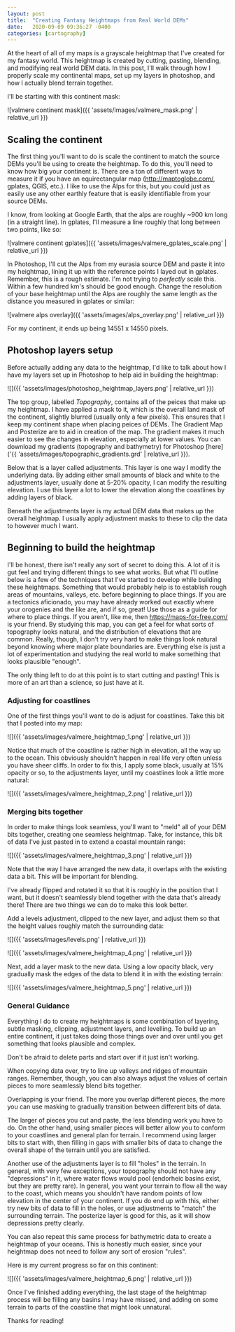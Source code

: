 ```yaml
---
layout: post
title:  "Creating Fantasy Heightmaps from Real World DEMs"
date:   2020-09-09 09:36:27 -0400
categories: [cartography]
---
```


At the heart of all of my maps is a grayscale heightmap that I've created for my fantasy world. This heightmap is created by cutting, pasting, blending, and modifying real world DEM data. In this post, I'll walk through how I properly scale my continental maps, set up my layers in photoshop, and how I actually blend terrain together.

I'll be starting with this continent mask:

![valmere continent mask]({{ 'assets/images/valmere_mask.png' | relative_url }})

## Scaling the continent

The first thing you'll want to do is scale the continent to match the source DEMs you'll be using to create the heightmap. To do this, you'll need to know how big your continent is. There are a ton of different ways to measure it if you have an equirectangular map (http://maptoglobe.com/, gplates, QGIS, etc.). I like to use the Alps for this, but you could just as easily use any other earthly feature that is easily identifiable from your source DEMs.

I know, from looking at Google Earth, that the alps are roughly ~900 km long (in a straight line). In gplates, I'll measure a line roughly that long between two points, like so:

![valmere continent gplates]({{ 'assets/images/valmere_gplates_scale.png' | relative_url }})

In Photoshop, I'll cut the Alps from my eurasia source DEM and paste it into my heightmap, lining it up with the reference points I layed out in gplates. Remember, this is a rough estimate. I'm not trying to *perfectly* scale this. Within a few hundred km's should be good enough. Change the resolution of your base heightmap until the Alps are roughly the same length as the distance you measured in gplates or similar:

![valmere alps overlay]({{ 'assets/images/alps_overlay.png' | relative_url }})

For my continent, it ends up being 14551 x 14550 pixels.

## Photoshop layers setup

Before actually adding any data to the heightmap, I'd like to talk about how I have my layers set up in Photoshop to help aid in building the heightmap:

![]({{ 'assets/images/photoshop_heightmap_layers.png' | relative_url }})

The top group, labelled *Topography*, contains all of the peices that make up my heightmap. I have applied a mask to it, which is the overall land mask of the continent, slightly blurred (usually only a few pixels). This ensures that I keep my continent shape when placing peices of DEMs. The Gradient Map and Posterize are to aid in creation of the map. The gradient makes it much easier to see the changes in elevation, especially at lower values. You can download my gradients (topography and bathymetry) for Photoshop [here]('{{ 'assets/images/topographic_gradients.grd' | relative_url }}). 

Below that is a layer called adjustments. This layer is one way I modify the underlying data. By adding either small amounts of black and white to the adjustments layer, usually done at 5-20% opacity, I can modify the resulting elevation. I use this layer a lot to lower the elevation along the coastlines by adding layers of black. 

Beneath the adjustments layer is my actual DEM data that makes up the overall heightmap. I usually apply adjustment masks to these to clip the data to however much I want.

## Beginning to build the heightmap

I'll be honest, there isn't really any sort of secret to doing this. A lot of it is gut feel and trying different things to see what works. But what I'll outline below is a few of the techniques that I've started to develop while building these heightmaps. Something that would probably help is to establish rough areas of mountains, valleys, etc. before beginning to place things. If you are a tectonics aficionado, you may have already worked out exactly where your orogenies and the like are, and if so, great! Use those as a guide for where to place things. If you aren't, like me, then https://maps-for-free.com/ is your friend. By studying this map, you can get a feel for what sorts of topography looks natural, and the distribution of elevations that are common. Really, though, I don't try very hard to make things look natural beyond knowing where major plate boundaries are. Everything else is just a lot of experimentation and studying the real world to make something that looks plausible "enough".

The only thing left to do at this point is to start cutting and pasting! This is more of an art than a science, so just have at it.

### Adjusting for coastlines

One of the first things you'll want to do is adjust for coastlines. Take this bit that I posted into my map:

![]({{ 'assets/images/valmere_heightmap_1.png' | relative_url }})

Notice that much of the coastline is rather high in elevation, all the way up to the ocean. This obviously shouldn't happen in real life very often unless you have sheer cliffs. In order to fix this, I apply some black, usually at 15% opacity or so, to the adjustments layer, until my coastlines look a little more natural:

![]({{ 'assets/images/valmere_heightmap_2.png' | relative_url }})

### Merging bits together

In order to make things look seamless, you'll want to "meld" all of your DEM bits together, creating one seamless heightmap. Take, for instance, this bit of data I've just pasted in to extend a coastal mountain range:

![]({{ 'assets/images/valmere_heightmap_3.png' | relative_url }})

Note that the way I have arranged the new data, it overlaps with the existing data a bit. This will be important for blending.

I've already flipped and rotated it so that it is roughly in the position that I want, but it doesn't seamlessly blend together with the data that's already there! There are two things we can do to make this look better.

Add a levels adjustment, clipped to the new layer, and adjust them so that the height values roughly match the surrounding data:

![]({{ 'assets/images/levels.png' | relative_url }})

![]({{ 'assets/images/valmere_heightmap_4.png' | relative_url }})

Next, add a layer mask to the new data. Using a low opacity black, very gradually mask the edges of the data to blend it in with the existing terrain:

![]({{ 'assets/images/valmere_heightmap_5.png' | relative_url }})

### General Guidance

Everything I do to create my heightmaps is some combination of layering, subtle masking, clipping, adjustment layers, and levelling. To build up an entire continent, it just takes doing those things over and over until you get something that looks plausible and complex.

Don't be afraid to delete parts and start over if it just isn't working. 

When copying data over, try to line up valleys and ridges of mountain ranges. Remember, though, you can also always adjust the values of certain pieces to more seamlessly blend bits together.

Overlapping is your friend. The more you overlap different pieces, the more you can use masking to gradually transition between different bits of data.

The larger of pieces you cut and paste, the less blending work you have to do. On the other hand, using smaller pieces will better allow you to conform to your coastlines and general plan for terrain. I recommend using larger bits to start with, then filling in gaps with smaller bits of data to change the overall shape of the terrain until you are satisfied.

Another use of the adjustments layer is to fill "holes" in the terrain. In general, with very few exceptions, your topography should not have any "depressions" in it, where water flows would pool (endorheic basins exist, but they are pretty rare). In general, you want your terrain to flow all the way to the coast, which means you shouldn't have random points of low elevation in the center of your continent. If you do end up with this, either try new bits of data to fill in the holes, or use adjustments to "match" the surrounding terrain. The posterize layer is good for this, as it will show depressions pretty clearly.

You can also repeat this same process for bathymetric data to create a heightmap of your oceans. This is honestly much easier, since your heightmap does not need to follow any sort of erosion "rules".

Here is my current progress so far on this continent:

![]({{ 'assets/images/valmere_heightmap_6.png' | relative_url }})

Once I've finished adding everything, the last stage of the heightmap process will be filling any basins I may have missed, and adding on some terrain to parts of the coastline that might look unnatural.

Thanks for reading!

### 




